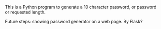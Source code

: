 This is a Python program to generate a 10 character password, or password or requested length.

Future steps: showing password generator on a web page. By Flask?